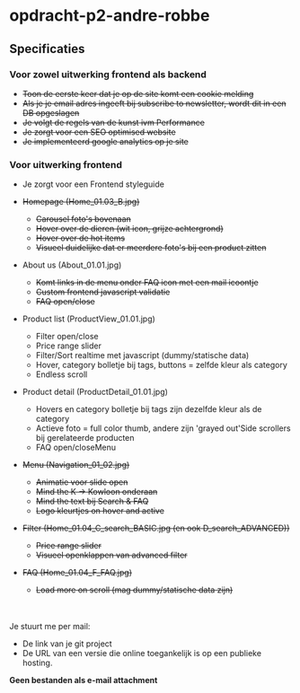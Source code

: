 # opdracht-p2-andre-robbe



## Specificaties

### Voor zowel uitwerking frontend als backend

- <s>Toon de eerste keer dat je op de site komt een cookie melding</s>
- <s>Als je je email adres ingeeft bij subscribe to newsletter, wordt dit in een DB opgeslagen</s>
- <s>Je volgt de regels van de kunst ivm Performance</s>
- <s>Je zorgt voor een SEO optimised website</s>
- <s>Je implementeerd google analytics op je site</s>


### Voor uitwerking frontend
- Je zorgt voor een Frontend styleguide

- <s>Homepage (Home_01.03_B.jpg)</s>
   - <s>Carousel foto's bovenaan</s>
   - <s>Hover over de dieren (wit icon, grijze achtergrond)</s>
   - <s>Hover over de hot items</s>
   - <s>Visueel duidelijke dat er meerdere foto's bij een product zitten</s>

- About us (About_01.01.jpg)
   - <s>Komt links in de menu onder FAQ icon met een mail icoontje</s>
   - <s>Custom frontend javascript validatie</s>
   - <s>FAQ open/close</s>

- Product list (ProductView_01.01.jpg)
   - Filter open/close
   - Price range slider
   - Filter/Sort realtime met javascript (dummy/statische data)
   - Hover, category bolletje bij tags, buttons = zelfde kleur als category
   - Endless scroll

- Product detail (ProductDetail_01.01.jpg)
   - Hovers en category bolletje bij tags zijn dezelfde kleur als de category
   - Actieve foto = full color thumb, andere zijn 'grayed out'Side scrollers bij gerelateerde producten
   - FAQ open/closeMenu

- <s>Menu (Navigation_01_02.jpg)</s>
   - <s>Animatie voor slide open</s>
   - <s>Mind the K -> Kowloon onderaan</s>
   - <s>Mind the text bij Search & FAQ</s>
   - <s>Logo kleurtjes on hover and active</s>

- <s>Filter (Home_01.04_C_search_BASIC.jpg (en ook D_search_ADVANCED))</s>
   - <s>Price range slider</s>
   - <s>Visueel openklappen van advanced filter</s>

- <s>FAQ (Home_01.04_F_FAQ.jpg)</s>
   - <s>Load more on scroll (mag dummy/statische data zijn)</s>


<br><br>
Je stuurt me per mail:
- De link van je git project
- De URL van een versie die online toegankelijk is op een publieke hosting.

<b>Geen bestanden als e-mail attachment</b>